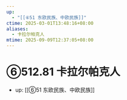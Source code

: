 ```yaml
---
up:
  - "[[⑥51 东欧民族、中欧民族]]"
ctime: 2025-03-01T13:48:16+08:00
aliases:
  - 卡拉尔帕克人
mtime: 2025-09-09T12:37:05+08:00
---
```


# ⑥512.81 卡拉尔帕克人

- up: [[⑥51 东欧民族、中欧民族]]

